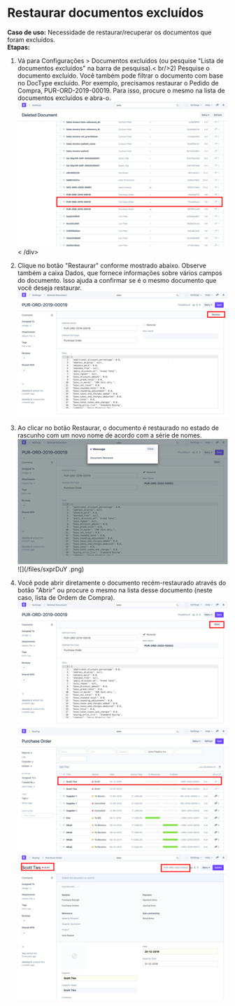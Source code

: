 # Restaurar documentos excluídos


**Caso de uso:** Necessidade de restaurar/recuperar os documentos que foram excluídos.  
**Etapas:**  
1) Vá para Configurações > Documentos excluídos (ou pesquise "Lista de documentos excluídos" na barra de pesquisa).< br/>2) Pesquise o documento excluído. Você também pode filtrar o documento com base no DocType excluído. Por exemplo, precisamos restaurar o Pedido de Compra, PUR-ORD-2019-00019. Para isso, procure o mesmo na lista de documentos excluídos e abra-o.  
![](/files/x1l4m9r.png)< /div>  
3) Clique no botão "Restaurar" conforme mostrado abaixo. Observe também a caixa Dados, que fornece informações sobre vários campos do documento. Isso ajuda a confirmar se é o mesmo documento que você deseja restaurar.  
![](/files/5sXm7Xi.png)  
4) Ao clicar no botão Restaurar, o documento é restaurado no estado de rascunho com um novo nome de acordo com a série de nomes.  
![](/files/IRC4OKh.png)  
![](/files/sxprDuY .png)  
  
5) Você pode abrir diretamente o documento recém-restaurado através do botão "Abrir" ou procure o mesmo na lista desse documento (neste caso, lista de Ordem de Compra).  
![](/files/YBy5CQ4.png)  
![](/files/mOroVFj.png)  
![](/files/LBYeWKK.png)
